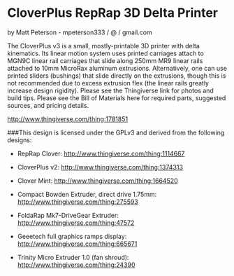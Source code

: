 # CloverPlus RepRap 3D Delta Printer
by Matt Peterson - mpeterson333 / @ / gmail.com

The CloverPlus v3 is a small, mostly-printable 3D printer with delta kinematics. Its linear motion system uses printed carriages attach to MGN9C linear rail carriages that slide along 250mm MR9 linear rails attached to 10mm MicroRax aluminum extrusions.  Alternatively, one can use printed sliders (bushings) that slide directly on the extrusions, though this is not recommended due to excess extrusion flex (the linear rails greatly increase design rigidity).  Please see the Thingiverse link for photos and build tips.  Please see the Bill of Materials here for required parts, suggested sources, and pricing details.

http://www.thingiverse.com/thing:1781851

###This design is licensed under the GPLv3 and derived from the following designs:

* RepRap Clover: http://www.thingiverse.com/thing:1114667

* CloverPlus v2: http://www.thingiverse.com/thing:1374313

* Clover Mint: http://www.thingiverse.com/thing:1664520

* Compact Bowden Extruder, direct drive 1.75mm: http://www.thingiverse.com/thing:275593

* FoldaRap Mk7-DriveGear Extruder: http://www.thingiverse.com/thing:47572

* Geeetech full graphics ramps display: http://www.thingiverse.com/thing:665671

* Trinity Micro Extruder 1.0 (fan shroud): http://www.thingiverse.com/thing:24390

